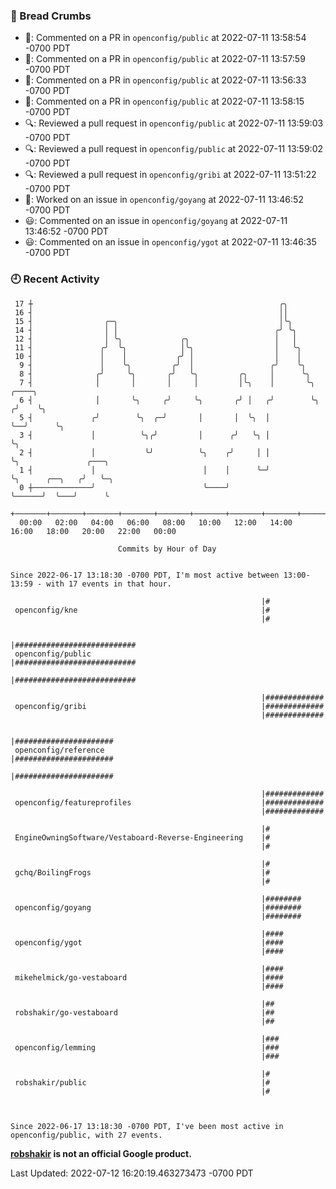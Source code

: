 ### 🍞 Bread Crumbs

 * 💬: Commented on a PR in  `openconfig/public` at 2022-07-11 13:58:54 -0700 PDT
 * 💬: Commented on a PR in  `openconfig/public` at 2022-07-11 13:57:59 -0700 PDT
 * 💬: Commented on a PR in  `openconfig/public` at 2022-07-11 13:56:33 -0700 PDT
 * 💬: Commented on a PR in  `openconfig/public` at 2022-07-11 13:58:15 -0700 PDT
 * 🔍: Reviewed a pull request in  `openconfig/public` at 2022-07-11 13:59:03 -0700 PDT
 * 🔍: Reviewed a pull request in  `openconfig/public` at 2022-07-11 13:59:02 -0700 PDT
 * 🔍: Reviewed a pull request in  `openconfig/gribi` at 2022-07-11 13:51:22 -0700 PDT
 * 👀: Worked on an issue in `openconfig/goyang` at 2022-07-11 13:46:52 -0700 PDT
 * 😃: Commented on an issue in `openconfig/goyang` at 2022-07-11 13:46:52 -0700 PDT
 * 😃: Commented on an issue in `openconfig/ygot` at 2022-07-11 13:46:35 -0700 PDT

### 🕘 Recent Activity
```
 17 ┼                                                       ╭╮
 16 ┤                                                       ││
 15 ┤                ╭─╮                                    │╰╮
 14 ┤                │ │                                   ╭╯ ╰╮
 12 ┤                │ ╰╮             ╭╮                   │   │
 11 ┤               ╭╯  ╰╮            │╰╮                  │   ╰╮
 10 ┤               │    │           ╭╯ │                  │    │
  9 ┤               │    ╰╮         ╭╯  │                 ╭╯    ╰╮
  8 ┤              ╭╯     ╰╮       ╭╯   ╰╮         ╭╮     │      ╰╮
  7 ┤              │       │       │     │         │╰╮    │       ╰╮    ╭────╮
  6 ┤              │       ╰╮     ╭╯     ╰╮       ╭╯ │   ╭╯        ╰╮  ╭╯    ╰╮
  5 ┤             ╭╯        ╰╮  ╭─╯       │       │  ╰╮  │          ╰──╯      ╰╮
  3 ┤             │          ╰╮╭╯         │      ╭╯   ╰╮ │                     ╰╮
  2 ┤             │           ╰╯          ╰╮    ╭╯     │ │                      ╰╮               ╭───╮
  1 ┤             │                        │    │      ╰─╯                       ╰╮      ╭──╮   ╭╯   ╰─╮
  0 ┼─────────────╯                        ╰────╯                                 ╰──────╯  ╰───╯      ╰
    +───────+───────+───────+───────+───────+───────+───────+───────+───────+───────+───────+───────+────
  00:00   02:00   04:00   06:00   08:00   10:00   12:00   14:00   16:00   18:00   20:00   22:00   00:00   

						Commits by Hour of Day


Since 2022-06-17 13:18:30 -0700 PDT, I'm most active between 13:00-13:59 - with 17 events in that hour.

```



```
                                                        |#
 openconfig/kne                                         |#
                                                        |#

                                                        |###########################
 openconfig/public                                      |###########################
                                                        |###########################

                                                        |#############
 openconfig/gribi                                       |#############
                                                        |#############

                                                        |######################
 openconfig/reference                                   |######################
                                                        |######################

                                                        |#############
 openconfig/featureprofiles                             |#############
                                                        |#############

                                                        |#
 EngineOwningSoftware/Vestaboard-Reverse-Engineering    |#
                                                        |#

                                                        |#
 gchq/BoilingFrogs                                      |#
                                                        |#

                                                        |########
 openconfig/goyang                                      |########
                                                        |########

                                                        |####
 openconfig/ygot                                        |####
                                                        |####

                                                        |####
 mikehelmick/go-vestaboard                              |####
                                                        |####

                                                        |##
 robshakir/go-vestaboard                                |##
                                                        |##

                                                        |###
 openconfig/lemming                                     |###
                                                        |###

                                                        |#
 robshakir/public                                       |#
                                                        |#



Since 2022-06-17 13:18:30 -0700 PDT, I've been most active in openconfig/public, with 27 events.

```
**[robshakir](mailto:robjs@google.com) is not an official Google product.**  


Last Updated: 2022-07-12 16:20:19.463273473 -0700 PDT
